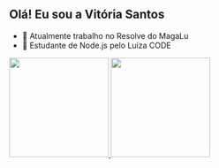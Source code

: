 ## Olá! Eu sou a Vitória Santos 

- 🔭 Atualmente trabalho no Resolve do MagaLu
- 🌱 Estudante de Node.js pelo Luiza CODE 

<div>
  <a href="https://github.com/vitfersant">
  <img height="180em" src="https://github-readme-stats.vercel.app/api?username=vitoriafersant&show_icons=true&theme=onedark&include_all_commits=true&count_private=true"/>
  <img height="180em" src="https://github-readme-stats.vercel.app/api/top-langs/?username=vitoriafersant&layout=compact&langs_count=7&theme=onedark"/>
</div>
